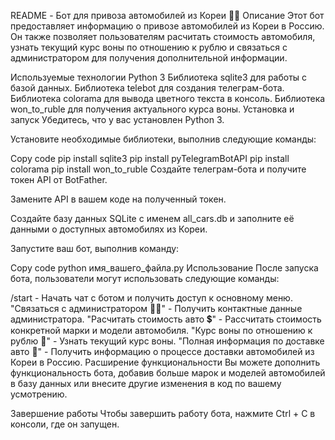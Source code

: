 README - Бот для привоза автомобилей из Кореи 🚗💨
Описание
Этот бот предоставляет информацию о привозе автомобилей из Кореи в Россию. Он также позволяет пользователям расчитать стоимость автомобиля, узнать текущий курс воны по отношению к рублю и связаться с администратором для получения дополнительной информации.

Используемые технологии
Python 3
Библиотека sqlite3 для работы с базой данных.
Библиотека telebot для создания телеграм-бота.
Библиотека colorama для вывода цветного текста в консоль.
Библиотека won_to_ruble для получения актуального курса воны.
Установка и запуск
Убедитесь, что у вас установлен Python 3.

Установите необходимые библиотеки, выполнив следующие команды:

Copy code
pip install sqlite3
pip install pyTelegramBotAPI
pip install colorama
pip install won_to_ruble
Создайте телеграм-бота и получите токен API от BotFather.

Замените API в вашем коде на полученный токен.

Создайте базу данных SQLite с именем all_cars.db и заполните её данными о доступных автомобилях из Кореи.

Запустите ваш бот, выполнив команду:

Copy code
python имя_вашего_файла.py
Использование
После запуска бота, пользователи могут использовать следующие команды:

/start - Начать чат с ботом и получить доступ к основному меню.
"Связаться с администратором 🧑‍💻" - Получить контактные данные администратора.
"Расчитать стоимость авто 💲" - Рассчитать стоимость конкретной марки и модели автомобиля.
"Курс воны по отношению к рублю 💱" - Узнать текущий курс воны.
"Полная информация по доставке авто 🚗" - Получить информацию о процессе доставки автомобилей из Кореи в Россию.
Расширение функциональности
Вы можете дополнить функциональность бота, добавив больше марок и моделей автомобилей в базу данных или внесите другие изменения в код по вашему усмотрению.

Завершение работы
Чтобы завершить работу бота, нажмите Ctrl + C в консоли, где он запущен.